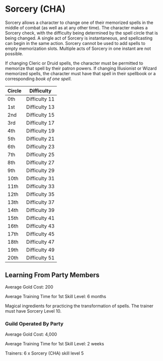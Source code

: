 # Sorcery (CHA)

Sorcery allows a character to change one of their memorized spells in the middle of combat (as well as at any other time). The character makes a Sorcery check, with the difficulty being determined by the spell circle that is being changed. A single act of Sorcery is instantaneous, and spellcasting can begin in the same action. Sorcery cannot be used to add spells to empty memorization slots. Multiple acts of Sorcery in one instant are not possible.

If changing Cleric or Druid spells, the character must be permitted to memorize that spell by their patron powers. If changing Illusionist or Wizard memorized spells, the character must have that spell in their spellbook or a corresponding *book of one spell*.

| Circle | Difficulty |
| ---    | --- |
| 0th  | Difficulty 11
| 1st  | Difficulty 13
| 2nd  | Difficulty 15
| 3rd  | Difficulty 17
| 4th  | Difficulty 19
| 5th  | Difficulty 21
| 6th  | Difficulty 23
| 7th  | Difficulty 25
| 8th  | Difficulty 27
| 9th  | Difficulty 29
| 10th | Difficulty 31
| 11th | Difficulty 33
| 12th | Difficulty 35
| 13th | Difficulty 37
| 14th | Difficulty 39
| 15th | Difficulty 41
| 16th | Difficulty 43
| 17th | Difficulty 45
| 18th | Difficulty 47
| 19th | Difficulty 49
| 20th | Difficulty 51

## Learning From Party Members

Average Gold Cost: 200

Average Training Time for 1st Skill Level: 6 months

Magical ingredients for practicing the transformation of spells. The trainer must have Sorcery Level 10.

### Guild Operated By Party

Average Gold Cost: 4,000

Average Training Time for 1st Skill Level: 2 weeks

Trainers: 6 x Sorcery (CHA) skill level 5
